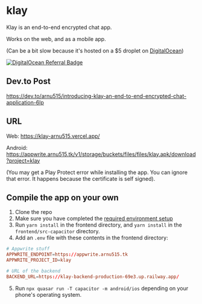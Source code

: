 # klay

Klay is an end-to-end encrypted chat app.

Works on the web, and as a mobile app.

(Can be a bit slow because it's hosted on a $5 droplet on [DigitalOcean](https://m.do.co/c/371591aa3027))

[![DigitalOcean Referral Badge](https://web-platforms.sfo2.digitaloceanspaces.com/WWW/Badge%203.svg)](https://www.digitalocean.com/?refcode=371591aa3027&utm_campaign=Referral_Invite&utm_medium=Referral_Program&utm_source=badge)

## Dev.to Post

https://dev.to/arnu515/introducing-klay-an-end-to-end-encrypted-chat-application-6lp

## URL

Web: https://klay-arnu515.vercel.app/

Android: https://appwrite.arnu515.tk/v1/storage/buckets/files/files/klay.apk/download?project=klay

(You may get a Play Protect error while installing the app. You can ignore that error. It happens because the certificate is self signed).

## Compile the app on your own

1. Clone the repo
2. Make sure you have completed the [required environment setup](https://capacitorjs.com/docs/getting-started/environment-setup)
3. Run `yarn install` in the frontend directory, and `yarn install` in the `frontend/src-capacitor` directory.
4. Add an `.env` file with these contents in the frontend directory:
```toml
# Appwrite stuff
APPWRITE_ENDPOINT=https://appwrite.arnu515.tk
APPWRITE_PROJECT_ID=klay

# URL of the backend
BACKEND_URL=https://klay-backend-production-69e3.up.railway.app/
```
5. Run `npx quasar run -T capacitor -m android/ios` depending on your phone's operating system.
